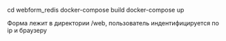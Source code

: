 cd webform_redis
docker-compose build 
docker-compose up

Форма лежит в директории /web, пользователь индентифицируется по ip и браузеру
